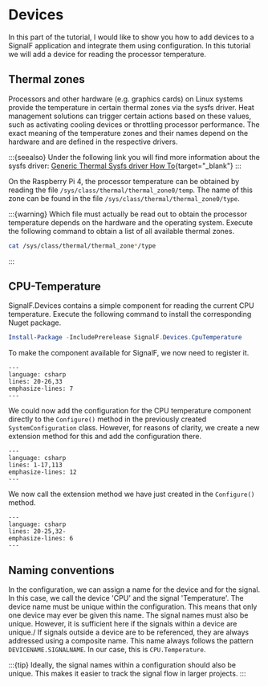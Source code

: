 # Devices

In this part of the tutorial, I would like to show you how to add devices to a SignalF application and integrate them using configuration. In this tutorial we will add a device for reading the processor temperature.

## Thermal zones

Processors and other hardware (e.g. graphics cards) on Linux systems provide the temperature in certain thermal zones via the sysfs driver. Heat management solutions can trigger certain actions based on these values, such as activating cooling devices or throttling processor performance. The exact meaning of the temperature zones and their names depend on the hardware and are defined in the respective drivers.

:::{seealso}
Under the following link you will find more information about the sysfs driver:
[Generic Thermal Sysfs driver How To](https://www.kernel.org/doc/Documentation/thermal/sysfs-api.txt){target="_blank"}
:::

On the Raspberry Pi 4, the processor temperature can be obtained by reading the file `/sys/class/thermal/thermal_zone0/temp`. The name of this zone can be found in the file `/sys/class/thermal/thermal_zone0/type`. 

:::{warning}
Which file must actually be read out to obtain the processor temperature depends on the hardware and the operating system. Execute the following command to obtain a list of all available thermal zones.
```bash
cat /sys/class/thermal/thermal_zone*/type
```
:::

## CPU-Temperature
SignalF.Devices contains a simple component for reading the current CPU temperature. Execute the following command to install the corresponding Nuget package.
```powershell
Install-Package -IncludePrerelease SignalF.Devices.CpuTemperature
```

To make the component available for SignalF, we now need to register it.

```{literalinclude} assets/code/Program.cs
---
language: csharp
lines: 20-26,33
emphasize-lines: 7
---
```

We could now add the configuration for the CPU temperature component directly to the `Configure()` method in the previously created `SystemConfiguration` class. However, for reasons of clarity, we create a new extension method for this and add the configuration there. 

```{literalinclude} assets/code/DeviceExtensions.cs
---
language: csharp
lines: 1-17,113
emphasize-lines: 12
---
```

We now call the extension method we have just created in the `Configure()` method.

```{literalinclude} assets/code/SystemConfiguration.cs
---
language: csharp
lines: 20-25,32-
emphasize-lines: 6
---
```

## Naming conventions

In the configuration, we can assign a name for the device and for the signal. In this case, we call the device 'CPU' and the signal 'Temperature'. The device name must be unique within the configuration. This means that only one device may ever be given this name. The signal names must also be unique. However, it is sufficient here if the signals within a device are unique./
If signals outside a device are to be referenced, they are always addressed using a composite name. This name always follows the pattern `DEVICENAME.SIGNALNAME`. In our case, this is `CPU.Temperature`.

:::{tip}
Ideally, the signal names within a configuration should also be unique. This makes it easier to track the signal flow in larger projects.
:::

